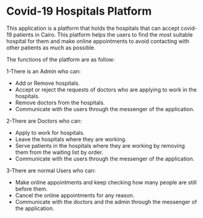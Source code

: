 # Covid-19 Hospitals Platform

This application is a platform that holds the hospitals that can accept covid-19 patients in Cairo. This platform helps the users to find the most suitable hospital for them and make online appointments to avoid contacting with other patients as much as possible.

The functions of the platform are as follow:

1-There is an Admin who can:

- Add or Remove hospitals.
- Accept or reject the requests of doctors who are applying to work in the hospitals.
- Remove doctors from the hospitals.
- Communicate with the users through the messenger of the application.

2-There are Doctors who can:
  - Apply to work for hospitals.
  - Leave the hospitals where they are working.
  - Serve patients in the hospitals where they are working by removing them from the waiting list by order.
  - Communicate with the users through the messenger of the application.
  
3-There are normal Users who can:
  - Make online appointments and keep checking how many people are still before them.
  - Cancel the online appointments for any reason.
  - Communicate with the doctors and the admin through the messenger of the application.
